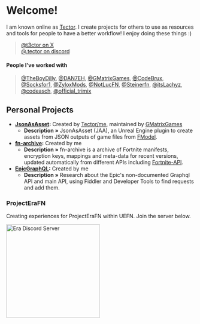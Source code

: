 # Welcome!

I am known online as [Tector](https://x.com/t3ctor). I create projects for others to use as resources and tools for people to have a better workflow! I enjoy doing these things :)

> [@t3ctor on X](https://x.com/t3ctor)<br />
> [@.tector on discord](https://x.com/t3ctor)

#### People I've worked with
> [@TheBoyDilly](https://x.com/TheBoyDilly), [@DAN7EH](https://x.com/DAN7EH), [@GMatrixGames](https://x.com/GMatrixGames), [@CodeBrux](https://x.com/CodeBrux), [@Socksfor1](https://x.com/Socksfor1), [@ZyloxMods](https://x.com/ZyloxMods), [@NotLucFN](https://x.com/NotLucFN), [@Steinerfn](https://x.com/Steinerfn), [@itsLachyz](https://x.com/itsLachyz), [@codeasch](https://x.com/codeasch), [@official_trimix](https://x.com/official_trimix)

## Personal Projects
* **[JsonAsAsset](https://github.com/GMatrixGames/JsonAsAsset):** Created by [Tector/me](https://github.com/Tectors), maintained by [GMatrixGames](https://github.com/GMatrixGames)
  * **Description »** JsonAsAsset (JAA), an Unreal Engine plugin to create assets from JSON outputs of game files from [FModel](https://github.com/4sval/FModel).
* **[fn-archive](https://github.com/Tectors/fn-archive):** Created by me
  * **Description »** fn-archive is a archive of Fortnite manifests, encryption keys, mappings and meta-data for recent versions, updated automatically from different APIs including [Fortnite-API](https://fortnite-api.com).
* **[EpicGraphQL](https://github.com/Tectors/EpicGraphQL):** Created by me
  * **Description »** Research about the Epic's non-documented Graphql API and main API, using Fiddler and Developer Tools to find requests and add them.

### ProjectEraFN
Creating experiences for ProjectEraFN within UEFN. Join the server below.

<p align="">
    <a href="http://discord.gg/erafn">
        <img src="https://discordapp.com/api/guilds/802558747695120414/widget.png?style=banner4" width="250px;" alt="Era Discord Server"/>
    </a>
</p>
